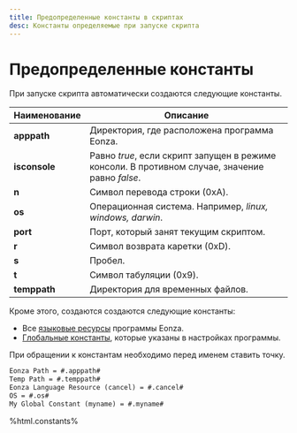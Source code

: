 ```yaml
---
title: Предопределенные константы в скриптах
desc: Константы определяемые при запуске скрипта 
---
```

# Предопределенные константы

При запуске скрипта автоматически создаются следующие константы.

Наименование | Описание
------------|------------
**apppath** | Директория, где расположена программа Eonza.
**isconsole** | Равно *true*, если скрипт запущен в режиме консоли. В противном случае, значение равно *false*.
**n** | Символ перевода строки (0xA).
**os** | Операционная система. Например, *linux, windows, darwin*.
**port** | Порт, который занят текущим скриптом.
**r** | Символ возврата каретки (0xD).
**s** | Пробел.
**t** | Символ табуляции (0x9).
**temppath** | Директория для временных файлов.

Кроме этого, создаются создаются следующие константы:

* Все [языковые ресурсы](https://github.com/gentee/eonza-assets/blob/master/languages/en.yaml) программы Eonza.
* [Глобальные константы](settings.html), которые указаны в настройках программы.

При обращении к константам необходимо перед именем ставить точку.

``` txt
Eonza Path = #.apppath#
Temp Path = #.temppath#
Eonza Language Resource (cancel) = #.cancel#  
OS = #.os#
My Global Constant (myname) = #.myname#
```

%html.constants%
